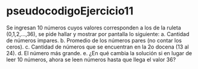 # pseudocodigoEjercicio11


Se ingresan 10 números cuyos valores corresponden a los
de la ruleta (0,1,2,...,36), se pide hallar y mostrar por
pantalla lo siguiente:
a. Cantidad de números impares.
b. Promedio de los números pares (no contar los ceros).
c. Cantidad de números que se encuentran en la 2o
docena (13 al 24).
d. El número más grande.
e. ¿En qué cambia la solución si en lugar de leer 10
números, ahora se leen números hasta que llega el
valor 36?